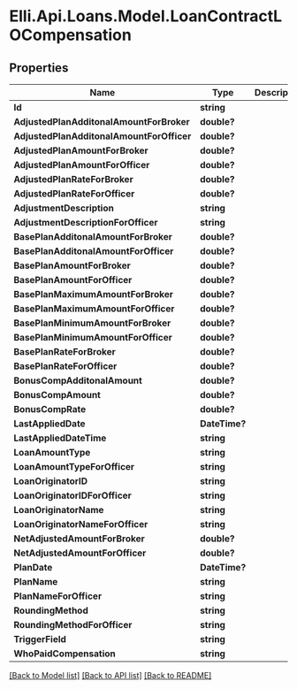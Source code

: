 # Elli.Api.Loans.Model.LoanContractLOCompensation
## Properties

Name | Type | Description | Notes
------------ | ------------- | ------------- | -------------
**Id** | **string** |  | [optional] 
**AdjustedPlanAdditonalAmountForBroker** | **double?** |  | [optional] 
**AdjustedPlanAdditonalAmountForOfficer** | **double?** |  | [optional] 
**AdjustedPlanAmountForBroker** | **double?** |  | [optional] 
**AdjustedPlanAmountForOfficer** | **double?** |  | [optional] 
**AdjustedPlanRateForBroker** | **double?** |  | [optional] 
**AdjustedPlanRateForOfficer** | **double?** |  | [optional] 
**AdjustmentDescription** | **string** |  | [optional] 
**AdjustmentDescriptionForOfficer** | **string** |  | [optional] 
**BasePlanAdditonalAmountForBroker** | **double?** |  | [optional] 
**BasePlanAdditonalAmountForOfficer** | **double?** |  | [optional] 
**BasePlanAmountForBroker** | **double?** |  | [optional] 
**BasePlanAmountForOfficer** | **double?** |  | [optional] 
**BasePlanMaximumAmountForBroker** | **double?** |  | [optional] 
**BasePlanMaximumAmountForOfficer** | **double?** |  | [optional] 
**BasePlanMinimumAmountForBroker** | **double?** |  | [optional] 
**BasePlanMinimumAmountForOfficer** | **double?** |  | [optional] 
**BasePlanRateForBroker** | **double?** |  | [optional] 
**BasePlanRateForOfficer** | **double?** |  | [optional] 
**BonusCompAdditonalAmount** | **double?** |  | [optional] 
**BonusCompAmount** | **double?** |  | [optional] 
**BonusCompRate** | **double?** |  | [optional] 
**LastAppliedDate** | **DateTime?** |  | [optional] 
**LastAppliedDateTime** | **string** |  | [optional] 
**LoanAmountType** | **string** |  | [optional] 
**LoanAmountTypeForOfficer** | **string** |  | [optional] 
**LoanOriginatorID** | **string** |  | [optional] 
**LoanOriginatorIDForOfficer** | **string** |  | [optional] 
**LoanOriginatorName** | **string** |  | [optional] 
**LoanOriginatorNameForOfficer** | **string** |  | [optional] 
**NetAdjustedAmountForBroker** | **double?** |  | [optional] 
**NetAdjustedAmountForOfficer** | **double?** |  | [optional] 
**PlanDate** | **DateTime?** |  | [optional] 
**PlanName** | **string** |  | [optional] 
**PlanNameForOfficer** | **string** |  | [optional] 
**RoundingMethod** | **string** |  | [optional] 
**RoundingMethodForOfficer** | **string** |  | [optional] 
**TriggerField** | **string** |  | [optional] 
**WhoPaidCompensation** | **string** |  | [optional] 

[[Back to Model list]](../README.md#documentation-for-models) [[Back to API list]](../README.md#documentation-for-api-endpoints) [[Back to README]](../README.md)

